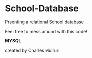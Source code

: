 # School-Database
Prsenting a relational School database 

Feel free to mess around with this code! 

**MYSQL**



created by Charles Muiruri
